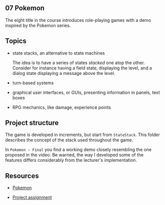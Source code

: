 ## 07 Pokemon

The eight title in the course introduces role-playing games with a demo inspired by the Pokemon series.

## Topics

- state stacks, an alternative to state machines

  The idea is to have a series of states _stacked_ one atop the other. Consider for instance having a field state, displaying the level, and a dialog state displaying a message above the level.

- turn-based systems

- graphical user interfaces, or GUIs, presenting information in panels, text boxes

- RPG mechanics, like damage, experience points

## Project structure

The game is developed in increments, but start from `StateStack`. This folder describes the concept of the stack used throughout the game.

In `Pokemon — Final` you find a working demo closely resembling the one proposed in the video. Be warned, the way I developed some of the features differs considerably from the lecturer's implementation.

## Resources

- [Pokemon](https://youtu.be/gx_qorHxBpI)

- [Project assignment](https://docs.cs50.net/ocw/games/assignments/7/assignment7.html)
